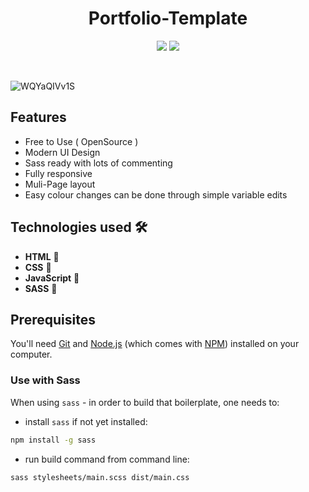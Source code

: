 <h1 align="center"> Portfolio-Template </h1>

<p align="center"> 
  <img src = "https://img.shields.io/badge/HTML5-E34F26?style=for-the-badge&logo=html5&logoColor=white"/>
  <img src = "https://img.shields.io/badge/SASS-hotpink.svg?style=for-the-badge&logo=SASS&logoColor=white"/> 
</p>

<br>

![WQYaQIVv1S](https://user-images.githubusercontent.com/109097651/178763853-5390f282-aefe-4eed-b9f1-4a72e1201a83.gif)

## Features

* Free to Use ( OpenSource )
* Modern UI Design
* Sass ready with lots of commenting
* Fully responsive
* Muli-Page layout
* Easy colour changes can be done through simple variable edits

## Technologies used 🛠️ 

- **HTML** 🚀
- **CSS** 🚀
- **JavaScript** 🚀
- **SASS** 🚀

## Prerequisites 

You'll need [Git](https://git-scm.com) and [Node.js](https://nodejs.org/en/download/) (which comes with [NPM](http://npmjs.com)) installed on your computer.


### Use with Sass

When using `sass` - in order to build that boilerplate, one needs to:

- install `sass` if not yet installed:

```bash
npm install -g sass
```

- run build command from command line:

```bash
sass stylesheets/main.scss dist/main.css
```
